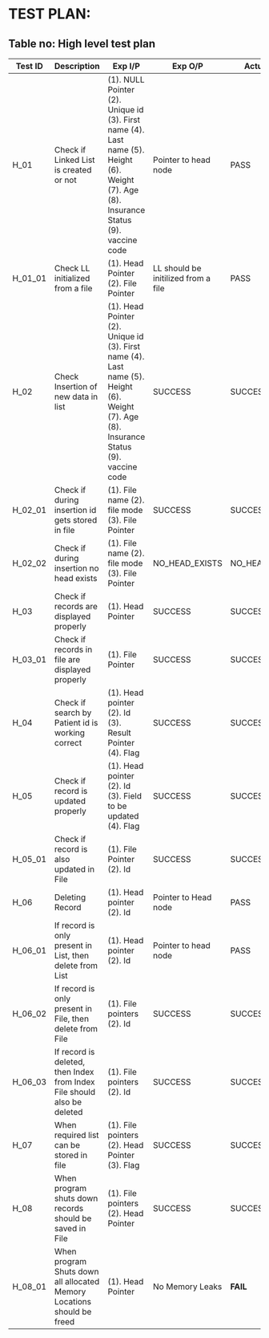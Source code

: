 # TEST PLAN:

## Table no: High level test plan

| **Test ID** | **Description**                                              | **Exp I/P** | **Exp O/P** | **Actual Out** |**Type Of Test**  |    
|-------------|--------------------------------------------------------------|------------|-------------|----------------|------------------|
|  H_01       |Check if Linked List is created or not                        | (1). NULL Pointer (2). Unique id (3). First name (4). Last name (5). Height (6). Weight (7). Age  (8). Insurance Status (9). vaccine code| Pointer to head node | PASS | Requirement based|
|  H_01_01       |Check LL initialized from a file                           | (1). Head Pointer (2). File Pointer| LL should be initilized from a file|PASS|Scenario/Technical |
|  H_02   |Check Insertion of new data in list| (1). Head Pointer (2). Unique id (3). First name (4). Last name (5). Height (6). Weight (7). Age  (8). Insurance Status (9). vaccine code| SUCCESS |SUCCESS|Requirement based |
| H_02_01 | Check if during insertion id gets stored in file | (1). File name (2). file mode (3). File Pointer | SUCCESS | SUCCESS | Requirement based |
| H_02_02 | Check if during insertion no head exists | (1). File name (2). file mode (3). File Pointer | NO_HEAD_EXISTS | NO_HEAD_EXISTS | Technical |
| H_03 | Check if records are displayed properly | (1). Head Pointer | SUCCESS | SUCCESS | Requirement based |
| H_03_01 | Check if records in file are displayed properly | (1). File Pointer | SUCCESS | SUCCESS | Technical |
| H_04 | Check if search by Patient id is working correct | (1). Head pointer (2). Id (3). Result Pointer (4). Flag | SUCCESS | SUCCESS | Requirement based |
| H_05 | Check if record is updated properly | (1). Head pointer (2). Id (3). Field to be updated (4). Flag | SUCCESS | SUCCESS | Requirement based |
| H_05_01 | Check if record is also updated in File | (1). File Pointer (2). Id | SUCCESS | SUCCESS | Technical |
| H_06 | Deleting Record | (1). Head pointer (2). Id | Pointer to Head node| PASS| Requirement based |
| H_06_01 | If record is only present in List, then delete from List | (1). Head pointer (2). Id | Pointer to head node | PASS | Technical |
| H_06_02 | If record is only present in File, then delete from File | (1). File pointers (2). Id | SUCCESS | SUCCESS | Technical |
| H_06_03 | If record is deleted, then Index from Index File should also be deleted | (1). File pointers (2). Id | SUCCESS | SUCCESS | Technical |
| H_07 | When required list can be stored in file | (1). File pointers (2). Head Pointer (3). Flag| SUCCESS | SUCCESS | Requirement based |
| H_08 | When program shuts down records should be saved in File | (1). File pointers (2). Head Pointer| SUCCESS | SUCCESS | Requirement based |
| H_08_01 | When program Shuts down all allocated Memory Locations should be freed | (1). Head Pointer| No Memory Leaks | **FAIL** | Technical |
